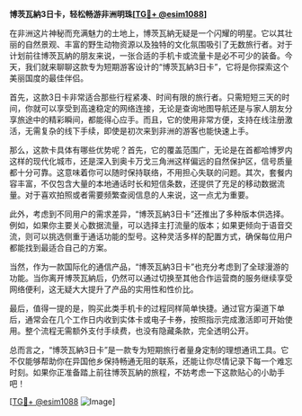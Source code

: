 **博茨瓦納3日卡，轻松畅游非洲明珠[[TG💪+ @esim1088](https://t.me/s/esim1088)]**

在非洲这片神秘而充满魅力的土地上，博茨瓦納无疑是一个闪耀的明星。它以其壮丽的自然景观、丰富的野生动物资源以及独特的文化氛围吸引了无数旅行者。对于计划前往博茨瓦納的朋友来说，一张合适的手机卡或流量卡是必不可少的装备。今天，我们就来聊聊这款专为短期游客设计的“博茨瓦納3日卡”，它将是你探索这个美丽国度的最佳伴侣。

首先，这款3日卡非常适合那些行程紧凑、时间有限的旅行者。只需短短三天的时间，你就可以享受到高速稳定的网络连接，无论是查询地图导航还是与家人朋友分享旅途中的精彩瞬间，都能得心应手。而且，它的使用非常方便，支持在线注册激活，无需复杂的线下手续，即使是初次来到非洲的游客也能快速上手。

那么，这款卡具体有哪些优势呢？首先，它的覆盖范围广，无论是在首都哈博罗内这样的现代化城市，还是深入到奥卡万戈三角洲这样偏远的自然保护区，信号质量都十分可靠。这意味着你可以随时保持联络，不用担心失联的问题。其次，套餐内容丰富，不仅包含大量的本地通话时长和短信条数，还提供了充足的移动数据流量。对于喜欢拍照或者需要频繁查阅信息的人来说，这一点尤为重要。

此外，考虑到不同用户的需求差异，“博茨瓦納3日卡”还推出了多种版本供选择。例如，如果你主要关心数据流量，可以选择主打流量的版本；如果更倾向于语音交流，则可以挑选侧重于通话功能的型号。这种灵活多样的配置方式，确保每位用户都能找到最适合自己的方案。

当然，作为一款国际化的通信产品，“博茨瓦納3日卡”也充分考虑到了全球漫游的功能。当你离开博茨瓦納后，仍然可以通过切换至其他合作运营商的服务继续享受网络便利，这无疑大大提升了产品的实用性和性价比。

最后，值得一提的是，购买此类手机卡的过程同样简单快捷。通过官方渠道下单后，通常会在几个工作日内收到实体卡或电子卡券，按照指示完成激活即可开始使用。整个流程无需额外支付手续费，也没有隐藏条款，完全透明公开。

总而言之，“博茨瓦納3日卡”是一款专为短期旅行者量身定制的理想通讯工具。它不仅能够帮助你在异国他乡保持畅通无阻的联系，还能让你尽情记录下每一个难忘时刻。如果你正准备踏上前往博茨瓦納的旅程，不妨考虑一下这款贴心的小助手吧！

[[TG💪+ @esim1088](https://t.me/s/esim1088) ![Image](https://i.postimg.cc/4NQfJmqS/Snipaste-2025-05-13-00-14-12.png)]